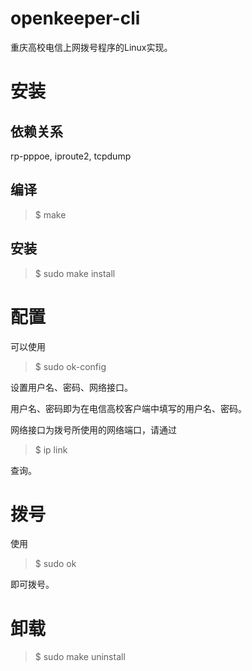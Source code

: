 # openkeeper-cli
重庆高校电信上网拨号程序的Linux实现。

# 安装

## 依赖关系

rp-pppoe, iproute2, tcpdump

## 编译

> $ make

## 安装

> $ sudo make install

# 配置

可以使用

> $ sudo ok-config

设置用户名、密码、网络接口。

用户名、密码即为在电信高校客户端中填写的用户名、密码。

网络接口为拨号所使用的网络端口，请通过

> $ ip link

查询。

# 拨号

使用

> $ sudo ok

即可拨号。

# 卸载

> $ sudo make uninstall
